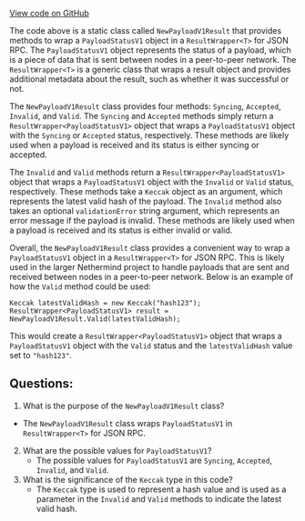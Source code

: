 [View code on GitHub](https://github.com/NethermindEth/nethermind/src/Nethermind/Nethermind.Merge.Plugin/Data/NewPayloadV1Result.cs)

The code above is a static class called `NewPayloadV1Result` that provides methods to wrap a `PayloadStatusV1` object in a `ResultWrapper<T>` for JSON RPC. The `PayloadStatusV1` object represents the status of a payload, which is a piece of data that is sent between nodes in a peer-to-peer network. The `ResultWrapper<T>` is a generic class that wraps a result object and provides additional metadata about the result, such as whether it was successful or not.

The `NewPayloadV1Result` class provides four methods: `Syncing`, `Accepted`, `Invalid`, and `Valid`. The `Syncing` and `Accepted` methods simply return a `ResultWrapper<PayloadStatusV1>` object that wraps a `PayloadStatusV1` object with the `Syncing` or `Accepted` status, respectively. These methods are likely used when a payload is received and its status is either syncing or accepted.

The `Invalid` and `Valid` methods return a `ResultWrapper<PayloadStatusV1>` object that wraps a `PayloadStatusV1` object with the `Invalid` or `Valid` status, respectively. These methods take a `Keccak` object as an argument, which represents the latest valid hash of the payload. The `Invalid` method also takes an optional `validationError` string argument, which represents an error message if the payload is invalid. These methods are likely used when a payload is received and its status is either invalid or valid.

Overall, the `NewPayloadV1Result` class provides a convenient way to wrap a `PayloadStatusV1` object in a `ResultWrapper<T>` for JSON RPC. This is likely used in the larger Nethermind project to handle payloads that are sent and received between nodes in a peer-to-peer network. Below is an example of how the `Valid` method could be used:

```
Keccak latestValidHash = new Keccak("hash123");
ResultWrapper<PayloadStatusV1> result = NewPayloadV1Result.Valid(latestValidHash);
```

This would create a `ResultWrapper<PayloadStatusV1>` object that wraps a `PayloadStatusV1` object with the `Valid` status and the `latestValidHash` value set to `"hash123"`.
## Questions: 
 1. What is the purpose of the `NewPayloadV1Result` class?
   - The `NewPayloadV1Result` class wraps `PayloadStatusV1` in `ResultWrapper<T>` for JSON RPC.
2. What are the possible values for `PayloadStatusV1`?
   - The possible values for `PayloadStatusV1` are `Syncing`, `Accepted`, `Invalid`, and `Valid`.
3. What is the significance of the `Keccak` type in this code?
   - The `Keccak` type is used to represent a hash value and is used as a parameter in the `Invalid` and `Valid` methods to indicate the latest valid hash.